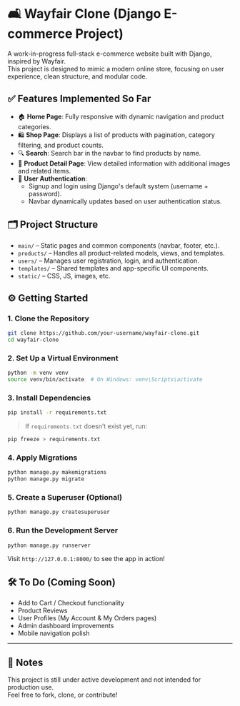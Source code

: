 # 🛋️ Wayfair Clone (Django E-commerce Project)

A work-in-progress full-stack e-commerce website built with Django, inspired by Wayfair.  
This project is designed to mimic a modern online store, focusing on user experience, clean structure, and modular code.

## ✅ Features Implemented So Far

- 🏠 **Home Page**: Fully responsive with dynamic navigation and product categories.
- 🛍️ **Shop Page**: Displays a list of products with pagination, category filtering, and product counts.
- 🔍 **Search**: Search bar in the navbar to find products by name.
- 🛒 **Product Detail Page**: View detailed information with additional images and related items.
- 👤 **User Authentication**:
  - Signup and login using Django's default system (username + password).
  - Navbar dynamically updates based on user authentication status.

## 🗂️ Project Structure

- `main/` – Static pages and common components (navbar, footer, etc.).
- `products/` – Handles all product-related models, views, and templates.
- `users/` – Manages user registration, login, and authentication.
- `templates/` – Shared templates and app-specific UI components.
- `static/` – CSS, JS, images, etc.

## ⚙️ Getting Started

### 1. Clone the Repository

```bash
git clone https://github.com/your-username/wayfair-clone.git
cd wayfair-clone

```
### 2. Set Up a Virtual Environment

```bash
python -m venv venv
source venv/bin/activate  # On Windows: venv\Scripts\activate
```

### 3. Install Dependencies

```bash
pip install -r requirements.txt
```

> If `requirements.txt` doesn’t exist yet, run:
```bash
pip freeze > requirements.txt
```

### 4. Apply Migrations

```bash
python manage.py makemigrations
python manage.py migrate
```

### 5. Create a Superuser (Optional)

```bash
python manage.py createsuperuser
```

### 6. Run the Development Server

```bash
python manage.py runserver
```

Visit `http://127.0.0.1:8000/` to see the app in action!

## 🛠️ To Do (Coming Soon)

- Add to Cart / Checkout functionality  
- Product Reviews  
- User Profiles (My Account & My Orders pages)  
- Admin dashboard improvements  
- Mobile navigation polish

---

## 📌 Notes

This project is still under active development and not intended for production use.  
Feel free to fork, clone, or contribute!

